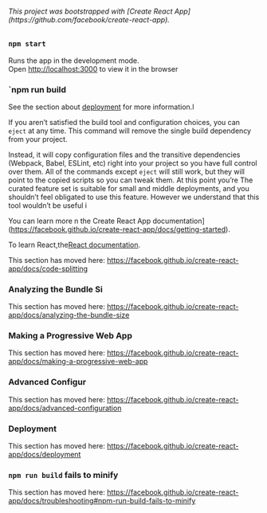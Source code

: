 <h6>This project was bootstrapped with [Create React App](https://github.com/facebook/create-react-app).</h6>



### `npm start`

Runs the app in the development mode.<br>
Open [http://localhost:3000](http://localhost:3000) to view it in the browser



### `npm run build

See the section about [deployment](https://facebook.github.io/create-react-app/docs/deployment) for more information.l

If you aren’t satisfied the build tool and configuration choices, you can `eject` at any time. This command will remove the single build dependency from your project.

Instead, it will copy configuration files and the transitive dependencies (Webpack, Babel, ESLint, etc) right into your project so you have full control over them. All of the commands except `eject` will still work, but they will point to the copied scripts so you can tweak them. At this point you’re The curated feature set is suitable for small and middle deployments, and you shouldn’t feel obligated to use this feature. However we understand that this tool wouldn’t be useful i

You can learn more n the Create React App documentation](https://facebook.github.io/create-react-app/docs/getting-started).

To learn React,the[React documentation](https://reactjs.org/).



This section has moved here: https://facebook.github.io/create-react-app/docs/code-splitting

### Analyzing the Bundle Si

This section has moved here: https://facebook.github.io/create-react-app/docs/analyzing-the-bundle-size

### Making a Progressive Web App

This section has moved here: https://facebook.github.io/create-react-app/docs/making-a-progressive-web-app

### Advanced Configur

This section has moved here: https://facebook.github.io/create-react-app/docs/advanced-configuration

### Deployment

This section has moved here: https://facebook.github.io/create-react-app/docs/deployment

### `npm run build` fails to minify

This section has moved here: https://facebook.github.io/create-react-app/docs/troubleshooting#npm-run-build-fails-to-minify

